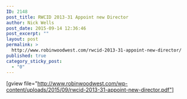 ```yaml
---
ID: 2148
post_title: RWCID 2013-31 Appoint new Director
author: Nick Wells
post_date: 2015-09-14 12:36:46
post_excerpt: ""
layout: post
permalink: >
  http://www.robinwoodwest.com/rwcid-2013-31-appoint-new-director/
published: true
category_sticky_post:
  - "0"
---
```

[gview file="http://www.robinwoodwest.com/wp-content/uploads/2015/09/rwcid-2013-31-appoint-new-director.pdf"]